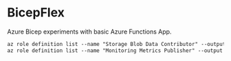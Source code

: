 # BicepFlex

Azure Bicep experiments with basic Azure Functions App.

```ps
az role definition list --name "Storage Blob Data Contributor" --output tsv --query '[].{name:name}'
az role definition list --name "Monitoring Metrics Publisher" --output tsv --query '[].{name:name}'
```

